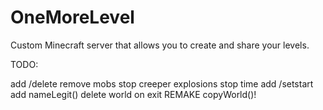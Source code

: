 OneMoreLevel
============
Custom Minecraft server that allows you to create and share your levels.

TODO:

add /delete
remove mobs
stop creeper explosions
stop time
add /setstart
add nameLegit()
delete world on exit
REMAKE copyWorld()!
